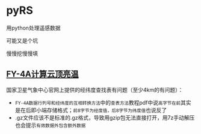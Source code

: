 # pyRS
用python处理遥感数据

可能又是个坑

慢慢挖慢慢填

## [FY-4A计算云顶亮温](./FY-4A/FY4A_Tbb.py)<br>
国家卫星气象中心官网上提供的经纬度查找表有问题（至少4km的有问题）：
- `FY-4A数据行列号和经纬度的互相转换方法`中的`查表方法`教程pdf中说`高字节在前`其实是在后即小端存储格式；`前8字节为经度值，后8字节为纬度值`也说反了
- .gz文件应该不是标准的.gz格式，导致用gzip包无法直接打开，用7z手动解压也会提示`有效数据外包含额外数据`
